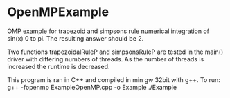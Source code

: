 # OpenMPExample
OMP example for trapezoid and simpsons rule numerical integration of sin(x) 0 to pi. The resulting answer should be 2. 

Two functions trapezoidalRuleP and simpsonsRuleP are tested in the main() driver with differing numbers of threads. As the number of threads is increased the runtime is decreased.

This program is ran in C++ and compiled in min gw 32bit with g++. To run:
g++ -fopenmp ExampleOpenMP.cpp -o Example
./Example

